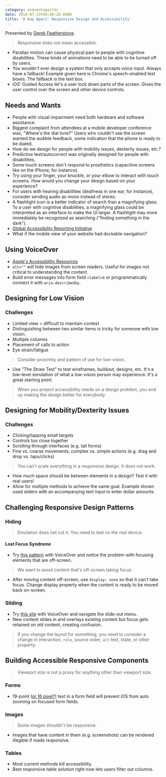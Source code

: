 ```yaml
---
category: aneventapartdc
date: 2014-07-23T09:40:26-0400
title: 'A Day Apart: Responsive Design and Accessibility'
---
```


Presented by [Derek Featherstone](http://simplyaccessible.com/).

> Responsive does not mean accessible.

- Parallax motion can cause physical pain to people with cognitive disabilities. These kinds of animations need to be able to be turned off by users.
- You wouldn't ever design a system that only accepts voice input. Always have a fallback! Example given here is Chrome's speech-enabled text boxes. The fallback is the text box.
- iOS' Guided Access let's a user lock down parts of the screen. GIves the user control over the screen and other device controls.


## Needs and Wants

- People with visual impairment need both hardware and software assistance.
- Biggest complaint from attendees at a mobile developer conference was, "Where's the dial tone?" Users who couldn't see the screen wanted the audible feedback, some indication that the phone is ready to be dialed.
- How do we design for people with mobility issues, dexterity issues, etc.?
- Predictive text/autocorrect was originally designed for people with disabilities.
- Some touch screens don't respond to prosthetics (capacitive screens like on the iPhone, for instance).
- Try using your finger, your knuckle, or your elbow to interact with touch screens. How would you change your design based on your experience?
- For users with hearing disabilities (deafness in one ear, for instance), consider sending audio as mono instead of stereo.
- A flashlight icon is a better indicator of search than a magnifying glass. To a user with cognitive disabilities, a magnifying glass could be interpreted as an interface to make the UI larger. A flashlight may more immediately be recognized as searching ("finding something in the dark").
- [Global Accessibility Reporting Initiative](http://mobileaccessibility.info/)
- What if the mobile view of your website had dockable navigation?


## Using VoiceOver

- [Apple's Accessibility Resources](http://www.apple.com/accessibility/resources/)
- `alt=""` will hide images from screen readers. Useful for images not critical to understanding the content.
- Build error messages into form field `<label>`s or programmatically connect it with `aria-describedby`.


## Designing for Low Vision

### Challenges

- Limited view = difficult to maintain context
- Distinguishing between two similar items is tricky for someone with low vision.
- Multiple columns
- Placement of calls to action
- Eye strain/fatigue

> Consider proximity and pattern of use for low-vision.

- Use "The Straw Test" to test wireframes, buildout, designs, etc. It's a low-level simulation of what a low-vision person may experience. It's a great starting point.

> When you project accessibility needs on a design problem, you end up making the design better for everybody.


## Designing for Mobility/Dexterity Issues

### Challenges

- Clicking/tapping small targets
- Controls too close together
- Scrolling through interfaces (e.g. tall forms)
- Fine vs. coarse movements, complex vs. simple actions (e.g. drag and drop vs. taps/clicks)

> You can't scale everything in a responsive design. It does not work.

- How much space should be between elements in a design? Test it with real users!
- Allow for multiple methods to achieve the same goal. Example shown used sliders with an accompanying text input to enter dollar amounts.


## Challenging Responsive Design Patterns

### Hiding

> Emulation does not cut it. You need to test on the real device.

#### Lost Focus Syndrome

- Try [this pattern](http://codepen.io/bradfrost/full/sjiCv) with VoiceOver and notice the problem with focusing elements that are off-screen.

> We want to avoid content that's off-screen taking focus.

- After moving content off-screen, use `display: none` so that it can't take focus. Change display property when the content is ready to be moved back on-screen.

### Sliding

- Try [this site](http://mmenu.frebsite.nl/) with VoiceOver and navigate the slide-out menu.
- New content slides in and overlays existing content but focus gets retained on _old_ content, creating confusion.

> If you change the layout for something, you need to consider a change in interaction, `role`, source order, `alt` text, state, or other property.


## Building Accessible Responsive Components

> Viewport size is not a proxy for anything other than viewport size.

### Forms

- 19-point ([or 16 pixel?](http://stackoverflow.com/questions/2989263/disable-auto-zoom-in-input-text-tag-safari-on-iphone)) text in a form field will prevent iOS from auto zooming on focused form fields.

### Images

> Some images shouldn't be responsive.

- Images that have content in them (e.g. screenshots) can be rendered illegible if made responsive.

### Tables

- Most current methods kill accessibility.
- Best responsive table solution right now lets users filter out columns.
